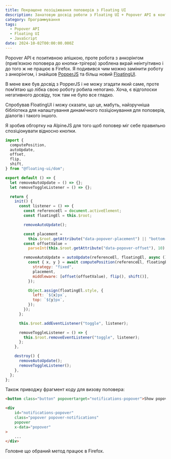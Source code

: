 ```yaml
---
title: Покращене позіціювання поповерів з Floating UI
description: Занатовую досвід роботи з Floating UI + Popover API в контексті Firefox
category: Программування
tags:
  - Popover API
  - Floating UI
  - JavaScript
date: 2024-10-02T00:00:00.000Z
---
```

Popover API є позитивною апішкою, проте робота з анкорінгом (привʼязкою поповера до кнопки-трігера) зроблена вкрай неінтуітивно і до того ж не працює в Firefox. Я подивився чим можно замінити роботу з анкорінгом, і знайшов [PopperJS](https://popper.js.org/docs/v2/) та більш новий [FloatingUI](https://floating-ui.com/).

В мене вже був досвід з PopperJS і не можу згадати який саме, проте помʼятаю що лібка свою роботу робила непогано. Хоча, є відголоски негативного досвіду, тож там не було все гладко.

Спробував FloatingUI і можу сказати, що це, мабуть, найзручніша бібліотека для налаштування динамічного позіціонування для поповерів, діалогів і такого іншого.

Я зробив обгортку на AlpineJS для того щоб поповер міг себе правильно спозіціонувати відносно кнопки.

```js
import {
  computePosition,
  autoUpdate,
  offset,
  flip,
  shift,
} from "@floating-ui/dom";

export default () => {
  let removeAutoUpdate = () => {};
  let removeToggleListener = () => {};

  return {
    init() {
      const listener = () => {
        const referenceEl = document.activeElement;
        const floatingEl = this.$root;

        removeAutoUpdate();

        const placement =
          this.$root.getAttribute("data-popover-placement") || "bottom-end";
        const offsetValue =
          parseInt(this.$root.getAttribute("data-popover-offset"), 10) || 4;

        removeAutoUpdate = autoUpdate(referenceEl, floatingEl, async () => {
          const { x, y } = await computePosition(referenceEl, floatingEl, {
            strategy: "fixed",
            placement,
            middleware: [offset(offsetValue), flip(), shift()],
          });

          Object.assign(floatingEl.style, {
            left: `${x}px`,
            top: `${y}px`,
          });
        });
      };

      this.$root.addEventListener("toggle", listener);

      removeToggleListener = () => {
        this.$root.removeEventListener("toggle", listener);
      };
    },

    destroy() {
      removeAutoUpdate();
      removeToggleListener();
    },
  };
};
```

Також приводжу фрагмент коду для визову поповера:

```html
<button class="button" popovertarget="notifications-popover">Show popover</button>

<div
    id="notifications-popover"
    class="popover popover-notifications"
    popover
    x-data="popover"
>
	...
</div>
```

Головне що обраний метод працює в Firefox.